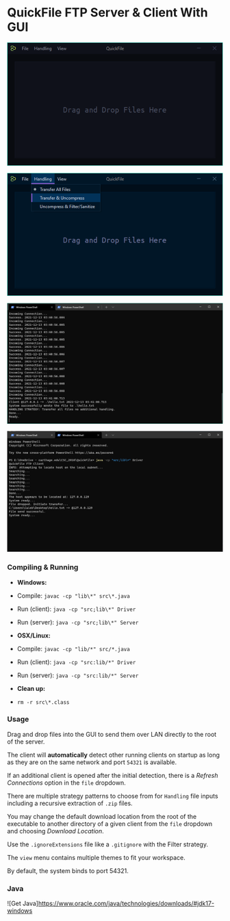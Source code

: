 # QuickFile FTP Server & Client With GUI

![gui_example](https://github.com/Mindstormer-0/QuickFile/blob/main/screenshots/gui_example.png?raw=true)

![gui_example2](https://github.com/Mindstormer-0/QuickFile/blob/main/screenshots/gui_example2.png?raw=true)

![server_example](https://github.com/Mindstormer-0/QuickFile/blob/main/screenshots/server_example.png?raw=true)

![client_example](https://github.com/Mindstormer-0/QuickFile/blob/main/screenshots/client_example.png?raw=true)

### Compiling & Running

- **Windows:**
- Compile: ```javac -cp "lib\*" src\*.java```
- Run (client): ```java -cp "src;lib\*" Driver```
- Run (server): ```java -cp "src;lib\*" Server```

- **OSX/Linux:**
- Compile: ```javac -cp "lib/*" src/*.java```
- Run (client): ```java -cp "src:lib/*" Driver```
- Run (server): ```java -cp "src:lib/*" Server```

- **Clean up:**
- ```rm -r src\*.class```

### Usage

Drag and drop files into the GUI to send them over LAN directly to the root of the server.

The client will **automatically** detect other running clients on startup as long as they are on the same network and port `54321` is available.

If an additional client is opened after the initial detection, there is a *Refresh Connections* option in the `file` dropdown.

There are multiple strategy patterns to choose from for `Handling` file inputs including
a recursive extraction of `.zip` files.

You may change the default download location from the root of the executable to another directory of a given client from the `file` dropdown and choosing *Download Location*.

Use the `.ignoreExtensions` file like a `.gitignore` with the Filter strategy.

The `view` menu contains multiple themes to fit your workspace.

By default, the system binds to port 54321.

### Java

![Get Java]https://www.oracle.com/java/technologies/downloads/#jdk17-windows

